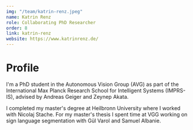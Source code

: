```yaml
---
img: "/team/katrin-renz.jpeg"
name: Katrin Renz
role: Collaborating PhD Researcher
order: 8
link: katrin-renz
website: https://www.katrinrenz.de/
---
```


# Profile
I'm a PhD student in the Autonomous Vision Group (AVG) as part of the International Max Planck Research School for Intelligent Systems (IMPRS-IS), advised by Andreas Geiger and Zeynep Akata.

I completed my master's degree at Heilbronn University where I worked with Nicolaj Stache. For my master's thesis I spent time at VGG working on sign language segmentation with Gül Varol and Samuel Albanie.

